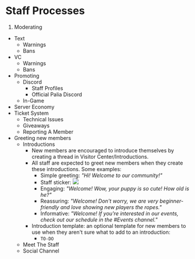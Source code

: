 # __Staff Processes__
1. Moderating
  * Text
    * Warnings
    * Bans
  * VC
    * Warnings
    * Bans
* Promoting
  * Discord
    * Staff Profiles
    * Official Palia Discord
  * In-Game
* Server Economy
* Ticket System
  * Technical Issues
  * Giveaways
  * Reporting A Member
* Greeting new members
  * Introductions
    * New members are encouraged to introduce themselves by creating a thread in Visitor Center/Introductions.
    * All staff are expected to greet new members when they create these introductions.  Some examples:
      * Simple greeting: _"Hi!  Welcome to our community!"_
      * Staff sticker: ![](https://media.tenor.com/N2NrwskmjuIAAAAi/welcome-home.gif)
      * Engaging: _"Welcome!  Wow, your puppy is so cute!  How old is he?"_
      * Reassuring: _"Welcome!  Don't worry, we are very beginner-friendly and love showing new players the ropes."_
      * Informative: _"Welcome!  If you're interested in our events, check out our schedule in the #Events channel."_
    * Introduction template: an optional template for new members to use when they aren't sure what to add to an introduction:
      * `TO-DO`
  * Meet The Staff
  * Social Channel
